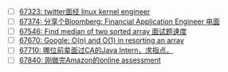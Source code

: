 - [ ] [67323: twitter面经 linux kernel engineer](http://instant.1point3acres.com/thread/67323)
- [ ] [67374: 分享个Bloomberg:  Financial Application Engineer 电面](http://instant.1point3acres.com/thread/67374)
- [ ] [67546: Find median of two sorted array 面试题速度](http://instant.1point3acres.com/thread/67546)
- [ ] [67670: Google: O(n) and O(1) in resorting an array](http://instant.1point3acres.com/thread/67670)
- [ ] [67710: 哪位前辈面过CA的Java Intern，求指点。](http://instant.1point3acres.com/thread/67710)
- [ ] [67840: 刚做完Amazon的online assessment](http://instant.1point3acres.com/thread/67840)
